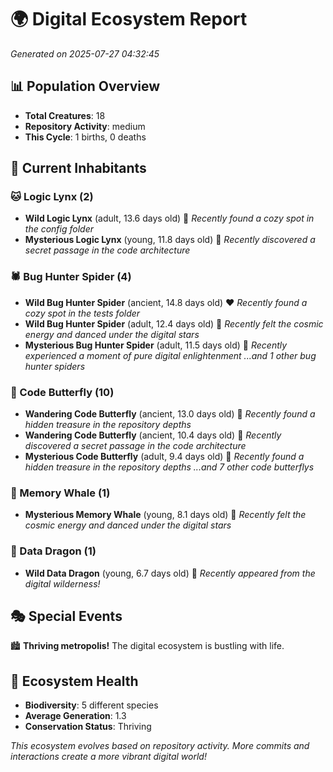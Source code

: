 # 🌍 Digital Ecosystem Report
*Generated on 2025-07-27 04:32:45*

## 📊 Population Overview
- **Total Creatures**: 18
- **Repository Activity**: medium
- **This Cycle**: 1 births, 0 deaths

## 👥 Current Inhabitants

### 🐱 Logic Lynx (2)
- **Wild Logic Lynx** (adult, 13.6 days old) 💚
  *Recently found a cozy spot in the config folder*
- **Mysterious Logic Lynx** (young, 11.8 days old) 💛
  *Recently discovered a secret passage in the code architecture*

### 🕷️ Bug Hunter Spider (4)
- **Wild Bug Hunter Spider** (ancient, 14.8 days old) ❤️
  *Recently found a cozy spot in the tests folder*
- **Wild Bug Hunter Spider** (adult, 12.4 days old) 💚
  *Recently felt the cosmic energy and danced under the digital stars*
- **Mysterious Bug Hunter Spider** (adult, 11.5 days old) 💛
  *Recently experienced a moment of pure digital enlightenment*
  *...and 1 other bug hunter spiders*

### 🦋 Code Butterfly (10)
- **Wandering Code Butterfly** (ancient, 13.0 days old) 💛
  *Recently found a hidden treasure in the repository depths*
- **Wandering Code Butterfly** (ancient, 10.4 days old) 💛
  *Recently discovered a secret passage in the code architecture*
- **Mysterious Code Butterfly** (adult, 9.4 days old) 💚
  *Recently found a hidden treasure in the repository depths*
  *...and 7 other code butterflys*

### 🐋 Memory Whale (1)
- **Mysterious Memory Whale** (young, 8.1 days old) 💚
  *Recently felt the cosmic energy and danced under the digital stars*

### 🐉 Data Dragon (1)
- **Wild Data Dragon** (young, 6.7 days old) 💚
  *Recently appeared from the digital wilderness!*

## 🎭 Special Events

🏙️ **Thriving metropolis!** The digital ecosystem is bustling with life.

## 🔬 Ecosystem Health
- **Biodiversity**: 5 different species
- **Average Generation**: 1.3
- **Conservation Status**: Thriving

*This ecosystem evolves based on repository activity. More commits and interactions create a more vibrant digital world!*